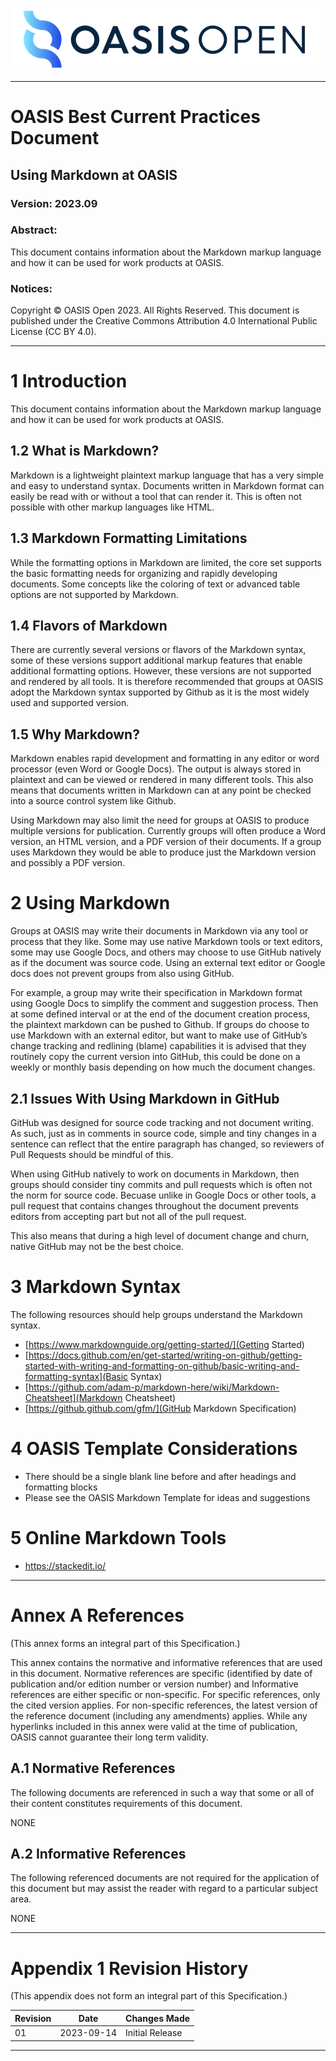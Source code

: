 ![OASIS](../OASIS-Logo.png)

---

# OASIS Best Current Practices Document

## Using Markdown at OASIS

### Version: 2023.09

### Abstract:

This document contains information about the Markdown markup language and how it
can be used for work products at OASIS.

### Notices:

Copyright © OASIS Open 2023. All Rights Reserved. This document is published
under the Creative Commons Attribution 4.0 International Public License (CC BY
4.0).

---

# 1 Introduction

This document contains information about the Markdown markup language and how it
can be used for work products at OASIS.

## 1.2 What is Markdown?

Markdown is a lightweight plaintext markup language that has a very simple and
easy to understand syntax. Documents written in Markdown format can easily be
read with or without a tool that can render it. This is often not possible with
other markup languages like HTML.

## 1.3 Markdown Formatting Limitations

While the formatting options in Markdown are limited, the core set supports the
basic formatting needs for organizing and rapidly developing documents. Some
concepts like the coloring of text or advanced table options are not supported
by Markdown.

## 1.4 Flavors of Markdown

There are currently several versions or flavors of the Markdown syntax, some of
these versions support additional markup features that enable additional
formatting options. However, these versions are not supported and rendered by
all tools. It is therefore recommended that groups at OASIS adopt the Markdown
syntax supported by Github as it is the most widely used and supported
version.

## 1.5 Why Markdown?

Markdown enables rapid development and formatting in any editor or word
processor (even Word or Google Docs). The output is always stored in plaintext
and can be viewed or rendered in many different tools. This also means that
documents written in Markdown can at any point be checked into a source control
system like Github.

Using Markdown may also limit the need for groups at OASIS to produce multiple
versions for publication. Currently groups will often produce a Word version,
an HTML version, and a PDF version of their documents. If a group uses Markdown
they would be able to produce just the Markdown version and possibly a PDF
version.

# 2 Using Markdown

Groups at OASIS may write their documents in Markdown via any tool or process
that they like. Some may use native Markdown tools or text editors, some may
use Google Docs, and others may choose to use GitHub natively as if the
document was source code. Using an external text editor or Google docs does not
prevent groups from also using GitHub.

For example, a group may write their specification in Markdown format using
Google Docs to simplify the comment and suggestion process. Then at some
defined interval or at the end of the document creation process, the plaintext
markdown can be pushed to Github. If groups do choose to use Markdown with an
external editor, but want to make use of GitHub’s change tracking and
redlining (blame) capabilities it is advised that they routinely copy the
current version into GitHub, this could be done on a weekly or monthly basis
depending on how much the document changes.

## 2.1 Issues With Using Markdown in GitHub

GitHub was designed for source code tracking and not document writing. As such,
just as in comments in source code, simple and tiny changes in a sentence can
reflect that the entire paragraph has changed, so reviewers of Pull Requests
should be mindful of this.

When using GitHub natively to work on documents in Markdown, then groups should
consider tiny commits and pull requests which is often not the norm for source
code. Becuase unlike in Google Docs or other tools, a pull request that
contains changes throughout the document prevents editors from accepting part
but not all of the pull request. 

This also means that during a high level of document change and churn, native
GitHub may not be the best choice. 

# 3 Markdown Syntax

The following resources should help groups understand the Markdown syntax.

- [https://www.markdownguide.org/getting-started/](Getting Started)
- [https://docs.github.com/en/get-started/writing-on-github/getting-started-with-writing-and-formatting-on-github/basic-writing-and-formatting-syntax](Basic Syntax)
- [https://github.com/adam-p/markdown-here/wiki/Markdown-Cheatsheet](Markdown Cheatsheet)
- [https://github.github.com/gfm/](GitHub Markdown Specification)

# 4 OASIS Template Considerations

 - There should be a single blank line before and after headings and formatting blocks
 - Please see the OASIS Markdown Template for ideas and suggestions
  
# 5 Online Markdown Tools

 - https://stackedit.io/

---

# Annex A References

(This annex forms an integral part of this Specification.)

This annex contains the normative and informative references that are used in
this document. Normative references are specific (identified by date of
publication and/or edition number or version number) and Informative references
are either specific or non-specific. For specific references, only the cited
version applies. For non-specific references, the latest version of the
reference document (including any amendments) applies. While any hyperlinks
included in this annex were valid at the time of publication, OASIS cannot
guarantee their long term validity.

## A.1 Normative References

The following documents are referenced in such a way that some or all of their
content constitutes requirements of this document.

NONE

## A.2 Informative References

The following referenced documents are not required for the application of this document but may assist the reader with regard to a particular subject area.

NONE

---

# Appendix 1 Revision History

(This appendix does not form an integral part of this Specification.)

| Revision | Date       | Changes Made     |
|---       |---         |---               |
| 01       | 2023-09-14 | Initial Release  |

---